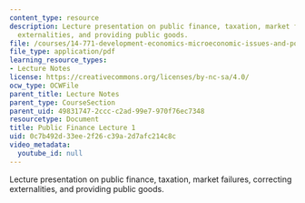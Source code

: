 ```yaml
---
content_type: resource
description: Lecture presentation on public finance, taxation, market failures, correcting
  externalities, and providing public goods.
file: /courses/14-771-development-economics-microeconomic-issues-and-policy-models-fall-2008/0c7b492d33ee2f26c39a2d7afc214c8c_lec9.pdf
file_type: application/pdf
learning_resource_types:
- Lecture Notes
license: https://creativecommons.org/licenses/by-nc-sa/4.0/
ocw_type: OCWFile
parent_title: Lecture Notes
parent_type: CourseSection
parent_uid: 49831747-2ccc-c2ad-99e7-970f76ec7348
resourcetype: Document
title: Public Finance Lecture 1
uid: 0c7b492d-33ee-2f26-c39a-2d7afc214c8c
video_metadata:
  youtube_id: null
---
```

Lecture presentation on public finance, taxation, market failures, correcting externalities, and providing public goods.